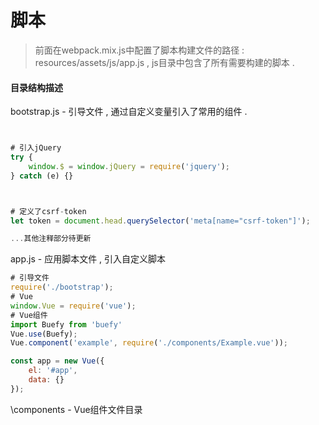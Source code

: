 # 脚本

> 前面在webpack.mix.js中配置了脚本构建文件的路径 : resources/assets/js/app.js , js目录中包含了所有需要构建的脚本 .

#### 目录结构描述

bootstrap.js - 引导文件 , 通过自定义变量引入了常用的组件 .

```js


# 引入jQuery
try {
    window.$ = window.jQuery = require('jquery');
} catch (e) {}



# 定义了csrf-token
let token = document.head.querySelector('meta[name="csrf-token"]');

...其他注释部分待更新
```

app.js - 应用脚本文件 , 引入自定义脚本

```js
# 引导文件
require('./bootstrap');
# Vue
window.Vue = require('vue');
# Vue组件
import Buefy from 'buefy'
Vue.use(Buefy);
Vue.component('example', require('./components/Example.vue'));

const app = new Vue({
    el: '#app',
    data: {}
});
```

\components - Vue组件文件目录

